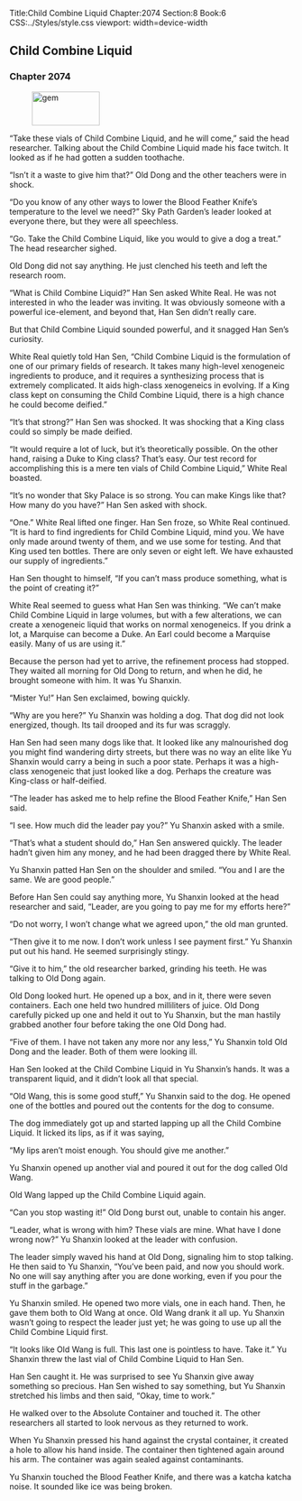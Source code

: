 Title:Child Combine Liquid 
Chapter:2074 
Section:8 
Book:6 
CSS:../Styles/style.css 
viewport: width=device-width
  
## Child Combine Liquid
### Chapter 2074
  
<figure>
	<img src="../Images/gem.gif" alt="gem" id="gem" width="120" height="60" />
</figure>
  

  
“Take these vials of Child Combine Liquid, and he will come,” said the head researcher. Talking about the Child Combine Liquid made his face twitch. It looked as if he had gotten a sudden toothache.

“Isn’t it a waste to give him that?” Old Dong and the other teachers were in shock.

“Do you know of any other ways to lower the Blood Feather Knife’s temperature to the level we need?” Sky Path Garden’s leader looked at everyone there, but they were all speechless.

“Go. Take the Child Combine Liquid, like you would to give a dog a treat.” The head researcher sighed.

Old Dong did not say anything. He just clenched his teeth and left the research room.

“What is Child Combine Liquid?” Han Sen asked White Real. He was not interested in who the leader was inviting. It was obviously someone with a powerful ice-element, and beyond that, Han Sen didn’t really care.

But that Child Combine Liquid sounded powerful, and it snagged Han Sen’s curiosity.

White Real quietly told Han Sen, “Child Combine Liquid is the formulation of one of our primary fields of research. It takes many high-level xenogeneic ingredients to produce, and it requires a synthesizing process that is extremely complicated. It aids high-class xenogeneics in evolving. If a King class kept on consuming the Child Combine Liquid, there is a high chance he could become deified.”

“It’s that strong?” Han Sen was shocked. It was shocking that a King class could so simply be made deified.

“It would require a lot of luck, but it’s theoretically possible. On the other hand, raising a Duke to King class? That’s easy. Our test record for accomplishing this is a mere ten vials of Child Combine Liquid,” White Real boasted.

“It’s no wonder that Sky Palace is so strong. You can make Kings like that? How many do you have?” Han Sen asked with shock.

“One.” White Real lifted one finger. Han Sen froze, so White Real continued. “It is hard to find ingredients for Child Combine Liquid, mind you. We have only made around twenty of them, and we use some for testing. And that King used ten bottles. There are only seven or eight left. We have exhausted our supply of ingredients.”

Han Sen thought to himself, “If you can’t mass produce something, what is the point of creating it?”

White Real seemed to guess what Han Sen was thinking. “We can’t make Child Combine Liquid in large volumes, but with a few alterations, we can create a xenogeneic liquid that works on normal xenogeneics. If you drink a lot, a Marquise can become a Duke. An Earl could become a Marquise easily. Many of us are using it.”

Because the person had yet to arrive, the refinement process had stopped. They waited all morning for Old Dong to return, and when he did, he brought someone with him. It was Yu Shanxin.

“Mister Yu!” Han Sen exclaimed, bowing quickly.

“Why are you here?” Yu Shanxin was holding a dog. That dog did not look energized, though. Its tail drooped and its fur was scraggly.

Han Sen had seen many dogs like that. It looked like any malnourished dog you might find wandering dirty streets, but there was no way an elite like Yu Shanxin would carry a being in such a poor state. Perhaps it was a high-class xenogeneic that just looked like a dog. Perhaps the creature was King-class or half-deified.

“The leader has asked me to help refine the Blood Feather Knife,” Han Sen said.

“I see. How much did the leader pay you?” Yu Shanxin asked with a smile.

“That’s what a student should do,” Han Sen answered quickly. The leader hadn’t given him any money, and he had been dragged there by White Real.

Yu Shanxin patted Han Sen on the shoulder and smiled. “You and I are the same. We are good people.”

Before Han Sen could say anything more, Yu Shanxin looked at the head researcher and said, “Leader, are you going to pay me for my efforts here?”

“Do not worry, I won’t change what we agreed upon,” the old man grunted.

“Then give it to me now. I don’t work unless I see payment first.” Yu Shanxin put out his hand. He seemed surprisingly stingy.

“Give it to him,” the old researcher barked, grinding his teeth. He was talking to Old Dong again.

Old Dong looked hurt. He opened up a box, and in it, there were seven containers. Each one held two hundred milliliters of juice. Old Dong carefully picked up one and held it out to Yu Shanxin, but the man hastily grabbed another four before taking the one Old Dong had.

“Five of them. I have not taken any more nor any less,” Yu Shanxin told Old Dong and the leader. Both of them were looking ill.

Han Sen looked at the Child Combine Liquid in Yu Shanxin’s hands. It was a transparent liquid, and it didn’t look all that special.

“Old Wang, this is some good stuff,” Yu Shanxin said to the dog. He opened one of the bottles and poured out the contents for the dog to consume.

The dog immediately got up and started lapping up all the Child Combine Liquid. It licked its lips, as if it was saying,

“My lips aren’t moist enough. You should give me another.”

Yu Shanxin opened up another vial and poured it out for the dog called Old Wang.

Old Wang lapped up the Child Combine Liquid again.

“Can you stop wasting it!” Old Dong burst out, unable to contain his anger.

“Leader, what is wrong with him? These vials are mine. What have I done wrong now?” Yu Shanxin looked at the leader with confusion.

The leader simply waved his hand at Old Dong, signaling him to stop talking. He then said to Yu Shanxin, “You’ve been paid, and now you should work. No one will say anything after you are done working, even if you pour the stuff in the garbage.”

Yu Shanxin smiled. He opened two more vials, one in each hand. Then, he gave them both to Old Wang at once. Old Wang drank it all up. Yu Shanxin wasn’t going to respect the leader just yet; he was going to use up all the Child Combine Liquid first.

“It looks like Old Wang is full. This last one is pointless to have. Take it.” Yu Shanxin threw the last vial of Child Combine Liquid to Han Sen.

Han Sen caught it. He was surprised to see Yu Shanxin give away something so precious. Han Sen wished to say something, but Yu Shanxin stretched his limbs and then said, “Okay, time to work.”

He walked over to the Absolute Container and touched it. The other researchers all started to look nervous as they returned to work.

When Yu Shanxin pressed his hand against the crystal container, it created a hole to allow his hand inside. The container then tightened again around his arm. The container was again sealed against contaminants.

Yu Shanxin touched the Blood Feather Knife, and there was a katcha katcha noise. It sounded like ice was being broken.
